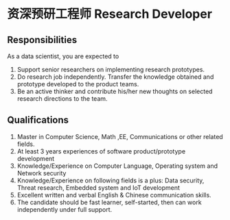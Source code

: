 # 资深预研工程师 Research Developer


## Responsibilities

As a data scientist, you are expected to

1. Support senior researchers on implementing research prototypes.
2. Do research job independently. Transfer the knowledge obtained and prototype developed to the product teams.
3. Be an active thinker and contribute his/her new thoughts on selected research directions to the team.


## Qualifications

1. Master in Computer Science, Math ,EE, Communications or other related fields.
2. At least 3 years experiences of software product/prototype development
3. Knowledge/Experience on Computer Language, Operating system and Network security
4. Knowledge/Experience on following fields is a plus: Data security, Threat research, Embedded system and IoT development
5. Excellent written and verbal English & Chinese communication skills.
6. The candidate should be fast learner, self-started, then can work independently under full support.